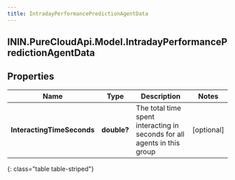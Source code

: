 ```yaml
---
title: IntradayPerformancePredictionAgentData
---
```

## ININ.PureCloudApi.Model.IntradayPerformancePredictionAgentData

## Properties

|Name | Type | Description | Notes|
|------------ | ------------- | ------------- | -------------|
| **InteractingTimeSeconds** | **double?** | The total time spent interacting in seconds for all agents in this group | [optional] |
{: class="table table-striped"}


